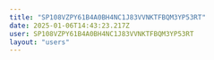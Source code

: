 ```yaml
---
title: "SP108VZPY61B4A0BH4NC1J83VVNKTFBQM3YP53RT"
date: 2025-01-06T14:43:23.217Z
user: SP108VZPY61B4A0BH4NC1J83VVNKTFBQM3YP53RT
layout: "users"
---
```

    